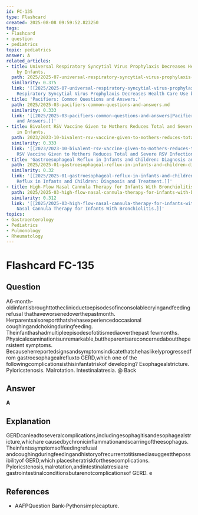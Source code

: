 ```yaml
---
id: FC-135
type: Flashcard
created: 2025-08-08 09:59:52.823250
tags:
- Flashcard
- question
- pediatrics
topic: pediatrics
answer: A
related_articles:
- title: Universal Respiratory Syncytial Virus Prophylaxis Decreases Health Care Use
    by Infants.
  path: 2025/2025-07-universal-respiratory-syncytial-virus-prophylaxis-decreases.md
  similarity: 0.375
  link: '[[2025/2025-07-universal-respiratory-syncytial-virus-prophylaxis-decreases|Universal
    Respiratory Syncytial Virus Prophylaxis Decreases Health Care Use by Infants.]]'
- title: 'Pacifiers: Common Questions and Answers.'
  path: 2025/2025-03-pacifiers-common-questions-and-answers.md
  similarity: 0.333
  link: '[[2025/2025-03-pacifiers-common-questions-and-answers|Pacifiers: Common Questions
    and Answers.]]'
- title: Bivalent RSV Vaccine Given to Mothers Reduces Total and Severe RSV Infections
    in Infants.
  path: 2023/2023-10-bivalent-rsv-vaccine-given-to-mothers-reduces-total-and-seve.md
  similarity: 0.333
  link: '[[2023/2023-10-bivalent-rsv-vaccine-given-to-mothers-reduces-total-and-seve|Bivalent
    RSV Vaccine Given to Mothers Reduces Total and Severe RSV Infections in Infants.]]'
- title: 'Gastroesophageal Reflux in Infants and Children: Diagnosis and Treatment.'
  path: 2025/2025-01-gastroesophageal-reflux-in-infants-and-children-diagnosis-an.md
  similarity: 0.32
  link: '[[2025/2025-01-gastroesophageal-reflux-in-infants-and-children-diagnosis-an|Gastroesophageal
    Reflux in Infants and Children: Diagnosis and Treatment.]]'
- title: High-Flow Nasal Cannula Therapy for Infants With Bronchiolitis.
  path: 2025/2025-03-high-flow-nasal-cannula-therapy-for-infants-with-bronchiolit.md
  similarity: 0.312
  link: '[[2025/2025-03-high-flow-nasal-cannula-therapy-for-infants-with-bronchiolit|High-Flow
    Nasal Cannula Therapy for Infants With Bronchiolitis.]]'
topics:
- Gastroenterology
- Pediatrics
- Pulmonology
- Rheumatology
---
```


# Flashcard FC-135

## Question

A6-month-oldinfantisbroughttotheclinicduetoepisodesofinconsolablecryingandfeedingrefusal thathaveworsenedoverthepastmonth. Herparentsalsoreportthatshehasexperiencedoccasional coughingandchokingduringfeeding. Theinfanthashadmultipleepisodesofotitismediaoverthepast fewmonths. Physicalexaminationisunremarkable,buttheparentsareconcernedaboutthepersistent symptoms. Becauseherreportedsignsandsymptomsindicatethatshehaslikelyprogressedfrom gastroesophagealrefluxto GERD,which one of the followingcomplicationsisthisinfantatriskof developing? Esophagealstricture. Pyloricstenosis. Malrotation. Intestinalatresia. @ Back

## Answer

**A**

## Explanation

GERDcanleadtoseveralcomplications,includingesophagitisandesophagealstricture,whichare causedbychronicinflammationandscarringoftheesophagus. Theinfantssymptomsoffeedingrefusal andcoughingduringfeedingandhistoryofrecurrentotitismediasuggestthepossibilityof GERD,which placesheratriskforthesecomplications. Pyloricstenosis,malrotation,andintestinalatresiaare gastrointestinalconditionsbutarenotcomplicationsof GERD. e

## References

- AAFPQuestion Bank-Pythonsimplecapture.

